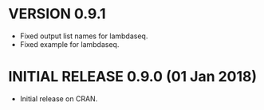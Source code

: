 # VERSION 0.9.1
- Fixed output list names for lambdaseq.
- Fixed example for lambdaseq.

# INITIAL RELEASE 0.9.0 (01 Jan 2018)
- Initial release on CRAN. 
